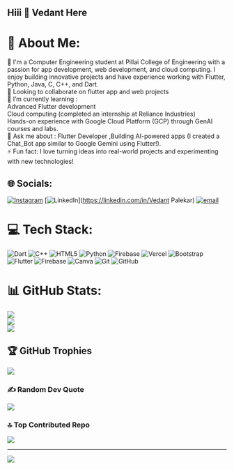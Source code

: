 ## Hiii 👋 Vedant Here


# 💫 About Me:
🔭 I'm a Computer Engineering student at Pillai College of Engineering with a passion for app development, web development, and cloud computing. I enjoy building innovative projects and have experience working with Flutter, Python, Java, C, C++, and Dart.<br>👯 Looking to collaborate on flutter app and web projects<br>🌱 I’m currently learning :<br>Advanced Flutter development<br>Cloud computing (completed an internship at Reliance Industries)<br>Hands-on experience with Google Cloud Platform (GCP) through GenAI courses and labs.<br>💬 Ask me about : Flutter Developer ,Building AI-powered apps (I created a Chat_Bot app similar to Google Gemini using Flutter!).<br>⚡ Fun fact: I love turning ideas into real-world projects and experimenting with new technologies!


## 🌐 Socials:
[![Instagram](https://img.shields.io/badge/Instagram-%23E4405F.svg?logo=Instagram&logoColor=white)](https://instagram.com/_vedantpalekar21_) [![LinkedIn](https://img.shields.io/badge/LinkedIn-%230077B5.svg?logo=linkedin&logoColor=white)](https://linkedin.com/in/Vedant Palekar) [![email](https://img.shields.io/badge/Email-D14836?logo=gmail&logoColor=white)](mailto:palekarvedant21@gmail.com) 

# 💻 Tech Stack:
![Dart](https://img.shields.io/badge/dart-%230175C2.svg?style=flat-square&logo=dart&logoColor=white) ![C++](https://img.shields.io/badge/c++-%2300599C.svg?style=flat-square&logo=c%2B%2B&logoColor=white) ![HTML5](https://img.shields.io/badge/html5-%23E34F26.svg?style=flat-square&logo=html5&logoColor=white) ![Python](https://img.shields.io/badge/python-3670A0?style=flat-square&logo=python&logoColor=ffdd54) ![Firebase](https://img.shields.io/badge/firebase-%23039BE5.svg?style=flat-square&logo=firebase) ![Vercel](https://img.shields.io/badge/vercel-%23000000.svg?style=flat-square&logo=vercel&logoColor=white) ![Bootstrap](https://img.shields.io/badge/bootstrap-%238511FA.svg?style=flat-square&logo=bootstrap&logoColor=white) ![Flutter](https://img.shields.io/badge/Flutter-%2302569B.svg?style=flat-square&logo=Flutter&logoColor=white) ![Firebase](https://img.shields.io/badge/firebase-a08021?style=flat-square&logo=firebase&logoColor=ffcd34) ![Canva](https://img.shields.io/badge/Canva-%2300C4CC.svg?style=flat-square&logo=Canva&logoColor=white) ![Git](https://img.shields.io/badge/git-%23F05033.svg?style=flat-square&logo=git&logoColor=white) ![GitHub](https://img.shields.io/badge/github-%23121011.svg?style=flat-square&logo=github&logoColor=white)
# 📊 GitHub Stats:
![](https://github-readme-stats.vercel.app/api?username=Vedant7077&theme=dark&hide_border=false&include_all_commits=true&count_private=true)<br/>
![](https://github-readme-streak-stats.herokuapp.com/?user=Vedant7077&theme=dark&hide_border=false)<br/>
![](https://github-readme-stats.vercel.app/api/top-langs/?username=Vedant7077&theme=dark&hide_border=false&include_all_commits=true&count_private=true&layout=compact)

## 🏆 GitHub Trophies
![](https://github-profile-trophy.vercel.app/?username=Vedant7077&theme=radical&no-frame=false&no-bg=true&margin-w=4)

### ✍️ Random Dev Quote
![](https://quotes-github-readme.vercel.app/api?type=horizontal&theme=radical)

### 🔝 Top Contributed Repo
![](https://github-contributor-stats.vercel.app/api?username=Vedant7077&limit=5&theme=dark&combine_all_yearly_contributions=true)

---
[![](https://visitcount.itsvg.in/api?id=Vedant7077&icon=0&color=0)](https://visitcount.itsvg.in)

<!-- Proudly created with GPRM ( https://gprm.itsvg.in ) -->
